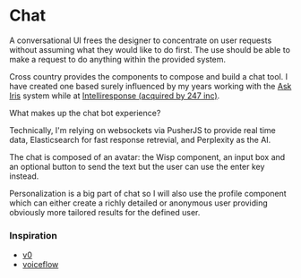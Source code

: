 # Chat

A conversational UI frees the designer to concentrate on user requests without assuming what they would like to do first. The use should be able to make a request to do anything within the provided system.

Cross country provides the components to compose and build a chat tool. I have created one based surely influenced by my years working with the [Ask Iris](https://askiris.intelliresponse.com/askiris/?interfaceID=2&requestType=NormalRequest&source=3&question=What+is+a+&id=1343) system while at [Intelliresponse (acquired by 247 inc)](https://techcrunch.com/2014/11/10/14-years-in-the-making-247-buys-intelliresponse-for-its-customer-service-suite/).

What makes up the chat bot experience?

Technically, I'm relying on websockets via PusherJS to provide real time data, Elasticsearch for fast response retrevial, and Perplexity as the AI. 

The chat is composed of an avatar: the Wisp component, an input box and an optional button to send the text but the user can use the enter key instead.

Personalization is a big part of chat so I will also use the profile component which can either create a richly detailed or anonymous user providing obviously more tailored results for the defined user.  
 
### Inspiration

- [v0](https://v0.dev/)
- [voiceflow](https://www.voiceflow.com/)